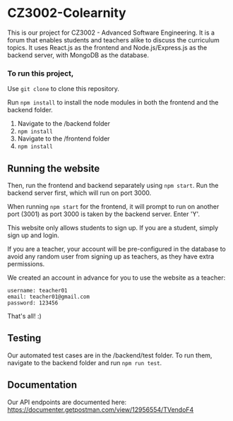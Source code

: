 ﻿# CZ3002-Colearnity

This is our project for CZ3002 - Advanced Software Engineering. It is a forum that enables students and teachers alike to discuss the curriculum topics. It uses React.js as the frontend and Node.js/Express.js as the backend server, with MongoDB as the database.

### To run this project,

Use `git clone` to clone this repository.

Run `npm install` to install the node modules in both the frontend and the backend folder.

1. Navigate to the /backend folder
2. `npm install`
3. Navigate to the /frontend folder
4. `npm install`

## Running the website

Then, run the frontend and backend separately using `npm start`. Run the backend server first, which will run on port 3000.

When running `npm start` for the frontend, it will prompt to run on another port (3001) as port 3000 is taken by the backend server. Enter 'Y'.

This website only allows students to sign up. If you are a student, simply sign up and login.

If you are a teacher, your account will be pre-configured in the database to avoid any random user from signing up as teachers, as they have extra permissions.

We created an account in advance for you to use the website as a teacher:

```
username: teacher01
email: teacher01@gmail.com
password: 123456
```

That's all! :)

## Testing

Our automated test cases are in the /backend/test folder. To run them, navigate to the backend folder and run `npm run test`.

## Documentation

Our API endpoints are documented here: https://documenter.getpostman.com/view/12956554/TVendoF4
